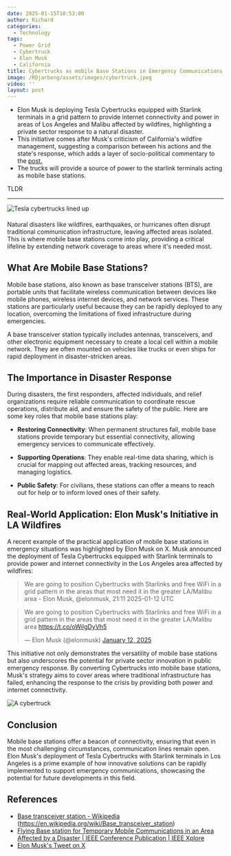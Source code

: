 ```yaml
---
date: 2025-01-15T10:53:00
author: Richard
categories:
  - Technology
tags:
  - Power Grid
  - Cybertruck
  - Elon Musk
  - California
title: Cybertrucks as mobile Base Stations in Emergency Communications
image: /RDjarbeng/assets/images/cybertruck.jpeg
video: ''
layout: post
---
```

- Elon Musk is deploying Tesla Cybertrucks equipped with Starlink terminals in a grid pattern to provide internet connectivity and power in areas of Los Angeles and Malibu affected by wildfires, highlighting a private sector response to a natural disaster.
- This initiative comes after Musk's criticism of California's wildfire management, suggesting a comparison between his actions and the state's response, which adds a layer of socio-political commentary to the [post.](https://x.com/elonmusk/status/1878550409851093287)
- The trucks will provide a source of power to the starlink terminals acting as mobile base stations.

TLDR

---

![Tesla cybertrucks lined up](https://pbs.twimg.com/media/GhHzgf1W8AARQfS?format=jpg&name=small "Tesla cybertrucks lined up")

#### 

Natural disasters like wildfires, earthquakes, or hurricanes often disrupt traditional communication infrastructure, leaving affected areas isolated. This is where mobile base stations come into play, providing a critical lifeline by extending network coverage to areas where it's needed most.

## What Are Mobile Base Stations?

Mobile base stations, also known as base transceiver stations (BTS), are portable units that facilitate wireless communication between devices like mobile phones, wireless internet devices, and network services. These stations are particularly useful because they can be rapidly deployed to any location, overcoming the limitations of fixed infrastructure during emergencies.

A base transceiver station typically includes antennas, transceivers, and other electronic equipment necessary to create a local cell within a mobile network.  They are often mounted on vehicles like trucks or even ships for rapid deployment in disaster-stricken areas. 

## The Importance in Disaster Response

During disasters, the first responders, affected individuals, and relief organizations require reliable communication to coordinate rescue operations, distribute aid, and ensure the safety of the public. Here are some key roles that mobile base stations play:

- **Restoring Connectivity**: When permanent structures fail, mobile base stations provide temporary but essential connectivity, allowing emergency services to communicate effectively.
  
- **Supporting Operations**: They enable real-time data sharing, which is crucial for mapping out affected areas, tracking resources, and managing logistics.
  
- **Public Safety**: For civilians, these stations can offer a means to reach out for help or to inform loved ones of their safety.

## Real-World Application: Elon Musk's Initiative in LA Wildfires

A recent example of the practical application of mobile base stations in emergency situations was highlighted by Elon Musk on X. Musk announced the deployment of Tesla Cybertrucks equipped with Starlink terminals to provide power and internet connectivity in the Los Angeles area affected by wildfires:

> We are going to position Cybertrucks with Starlinks and free WiFi in a grid pattern in the areas that most need it in the greater LA/Malibu area - Elon Musk, @elonmusk, 21:11 2025-01-12 UTC [](#)[](https://x.com/elonmusk/status/1878550409851093287)

<blockquote class="twitter-tweet"><p lang="en" dir="ltr">We are going to position Cybertrucks with Starlinks and free WiFi in a grid pattern in the areas that most need it in the greater LA/Malibu area <a href="https://t.co/oWilgDyVh5">https://t.co/oWilgDyVh5</a></p>&mdash; Elon Musk (@elonmusk) <a href="https://twitter.com/elonmusk/status/1878550409851093287?ref_src=twsrc%5Etfw">January 12, 2025</a></blockquote> <script async src="https://platform.twitter.com/widgets.js" charset="utf-8"></script>

This initiative not only demonstrates the versatility of mobile base stations but also underscores the potential for private sector innovation in public emergency response. By converting Cybertrucks into mobile base stations, Musk's strategy aims to cover areas where traditional infrastructure has failed, enhancing the response to the crisis by providing both power and internet connectivity.

![A cybertruck](/RDjarbeng/assets/images/cybertruck.jpeg "A cybertruck")

## Conclusion

Mobile base stations  offer a beacon of connectivity, ensuring that even in the most challenging circumstances, communication lines remain open. Elon Musk's deployment of Tesla Cybertrucks with Starlink terminals in Los Angeles is a prime example of how innovative solutions can be rapidly implemented to support emergency communications, showcasing the potential for future developments in this field.

## References

- [Base transceiver station - Wikipedia](https://en.wikipedia.org/wiki/Base_transceiver_station) (https://en.wikipedia.org/wiki/Base_transceiver_station)
- [Flying Base station for Temporary Mobile Communications in an Area Affected by a Disaster | IEEE Conference Publication | IEEE Xplore](https://ieeexplore.ieee.org/document/8385785) [](#)[](https://ieeexplore.ieee.org/document/8636379)
- [Elon Musk's Tweet on X](https://x.com/elonmusk/status/1878550409851093287) [](#)[](https://x.com/elonmusk/status/1878550409851093287)
